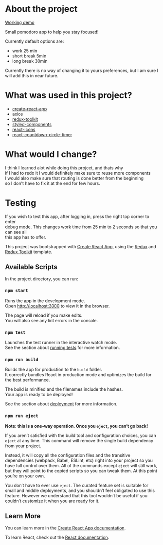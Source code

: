 # About the project

[Working demo](https://maciejlys.github.io/Pomodoro-react/)

Small pomodoro app to help you stay focused!

Currently default options are:

- work 25 min
- short break 5min
- long break 30min

Currently there is no way of changing it to yours preferences,
but I am sure I will add this in near future.

# What was used in this project?

- [create-react-app](https://github.com/facebook/create-react-app)
- axios
- [redux-toolkit](https://redux-toolkit.js.org/)
- [styled-components](https://styled-components.com/)
- [react-icons](https://react-icons.github.io/react-icons/)
- [react-countdown-circle-timer](https://github.com/vydimitrov/react-countdown-circle-timer)

# What would I change?

I think I learned alot while doing this projcet, and thats why \
if I had to redo it I would definitely make sure to reuse more components\
I would also make sure that routing is done better from the beginning\
so I don't have to fix it at the end for few hours.

# Testing

If you wish to test this app, after logging in, press the right top corner to enter\
debug mode. This changes work time from 25 min to 2 seconds so that you can see all\
this app has to offer.

This project was bootstrapped with [Create React App](https://github.com/facebook/create-react-app), using the [Redux](https://redux.js.org/) and [Redux Toolkit](https://redux-toolkit.js.org/) template.

## Available Scripts

In the project directory, you can run:

### `npm start`

Runs the app in the development mode.<br />
Open [http://localhost:3000](http://localhost:3000) to view it in the browser.

The page will reload if you make edits.<br />
You will also see any lint errors in the console.

### `npm test`

Launches the test runner in the interactive watch mode.<br />
See the section about [running tests](https://facebook.github.io/create-react-app/docs/running-tests) for more information.

### `npm run build`

Builds the app for production to the `build` folder.<br />
It correctly bundles React in production mode and optimizes the build for the best performance.

The build is minified and the filenames include the hashes.<br />
Your app is ready to be deployed!

See the section about [deployment](https://facebook.github.io/create-react-app/docs/deployment) for more information.

### `npm run eject`

**Note: this is a one-way operation. Once you `eject`, you can’t go back!**

If you aren’t satisfied with the build tool and configuration choices, you can `eject` at any time. This command will remove the single build dependency from your project.

Instead, it will copy all the configuration files and the transitive dependencies (webpack, Babel, ESLint, etc) right into your project so you have full control over them. All of the commands except `eject` will still work, but they will point to the copied scripts so you can tweak them. At this point you’re on your own.

You don’t have to ever use `eject`. The curated feature set is suitable for small and middle deployments, and you shouldn’t feel obligated to use this feature. However we understand that this tool wouldn’t be useful if you couldn’t customize it when you are ready for it.

## Learn More

You can learn more in the [Create React App documentation](https://facebook.github.io/create-react-app/docs/getting-started).

To learn React, check out the [React documentation](https://reactjs.org/).
